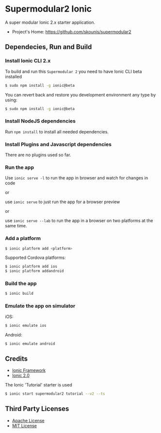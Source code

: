 # Supermodular2 Ionic
A super modular Ionic 2.x starter application.

* Project's Home: https://github.com/skounis/supermodular2

## Dependecies, Run and Build

### Install Ionic CLI 2.x
To build and run this `Supermodular 2` you need to have Ionic CLI beta installed

```bash
$ sudo npm install -g ionic@beta
```

You can revert back and restore you development environment any type by using:
```bash
$ sudo npm install -g ionic@beta
```

### Install NodeJS dependencies

Run `npm install` to install all needed dependencies.

### Install Plugins and Javascript dependencies
There are no plugins used so far.

### Run the app
Use `ionic serve -l` to run the app in browser and watch for changes in code

or

use `ionic serve` to just run the app for a browser preview

or

use `ionic serve --lab` to run the app in a browser on two platforms at the same time.

### Add a platform

```bash
$ ionic platform add <platform>
```

Supported Cordova platforms:

```bash
$ ionic platform add ios
$ ionic platform addandroid
```

### Build the app

```bash
$ ionic build
```

### Εmulate the app on simulator
iOS:

```bash
$ ionic emulate ios
```

Android:

```bash
$ ionic emulate android
```

## Credits

* [Ionic Framework](http://ionicframework.com/)
* [Ionic 2.0](http://ionic.io/2)

The Ionic 'Tutorial' starter is used
```bash
$ ionic start supermodular2 tutorial --v2 --ts
```

## Third Party Licenses
* [Apache License](http://www.apache.org/licenses/)
* [MIT License](https://opensource.org/licenses/MIT)
